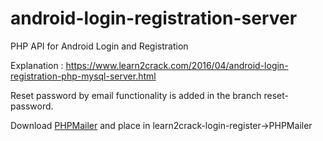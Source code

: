 # android-login-registration-server
PHP API for Android Login and Registration

Explanation : https://www.learn2crack.com/2016/04/android-login-registration-php-mysql-server.html

Reset password by email functionality is added in the branch reset-password.

Download [PHPMailer][1] and place in learn2crack-login-register->PHPMailer

[1]:https://github.com/PHPMailer/PHPMailer
